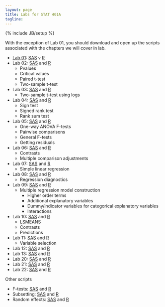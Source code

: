 ```yaml
---
layout: page
title: Labs for STAT 401A
tagline: 
---
```

{% include JB/setup %}

With the exception of Lab 01, you should download and open up the scripts associated with the chapters we will cover in lab.  

- [Lab 01](lab01.html): [SAS](example.sas) v [R](example.R)
- Lab 02: [SAS](ch02.sas) and [R](ch02.R)
  - Pvalues
  - Critical values
  - Paired t-test
  - Two-sample t-test
- Lab 03: [SAS](ch03.sas) and [R](ch03.R)
  - Two-sample t-test using logs
- Lab 04: [SAS](ch04.sas) and [R](ch04.R)
  - Sign test
  - Signed rank test
  - Rank sum test
- Lab 05: [SAS](ch05.sas) and [R](ch05.R)
  - One-way ANOVA F-tests
  - Pairwise comparisons
  - General F-tests
  - Getting residuals
- Lab 06: [SAS](ch06.sas) and [R](ch06.R)
  - Contrasts
  - Multiple comparison adjustments
- Lab 07: [SAS](ch07.sas) and [R](ch07.R)
  - Simple linear regression
- Lab 08: [SAS](ch08.sas) and [R](ch08.R)
  - Regression diagnostics
- Lab 09: [SAS](ch09.sas) and [R](ch09.R)
  - Multiple regression model construction
    - Higher order terms
    - Additional explanatory variables
    - Dummy/indicator variables for categorical explanatory variables
    - Interactions
- Lab 10: [SAS](ch10.sas) and [R](ch10.R)
  - LSMEANS
  - Contrasts
  - Predictions
- Lab 11: [SAS](ch11.sas) and [R](ch11.R)
  - Variable selection
- Lab 12: [SAS](ch12.sas) and [R](ch12.R)
- Lab 13: [SAS](ch13.sas) and [R](ch13.R)
- Lab 20: [SAS](ch20.sas) and [R](ch20.R)
- Lab 21: [SAS](ch21.sas) and [R](ch21.R)
- Lab 22: [SAS](ch21.sas) and [R](ch22.R)

Other scripts

- F-tests: [SAS](ftests.sas) and [R](ftests.R)
- Subsetting: [SAS](subset.sas) and [R](subset.R)
- Random effects: [SAS](random.sas) and [R](random.R)

